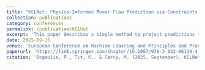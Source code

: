 ```yaml
---
title: "KCLNet: Physics-Informed Power Flow Prediction via Constraints Projections"
collection: publications
category: conferences
permalink: /publication/KCLNet
excerpt: 'This paper describes a simple method to project predictions that need to satisfy linear conservation laws. In this case we work with Kirchhoffs Current Law.'
date: 2025-09-15
venue: 'European Conference on Machine Learning and Principles and Practice of Knowledge Discovery in Databases, ECML PKDD 2025'
paperurl: 'https://link.springer.com/chapter/10.1007/978-3-032-06129-4_6'
citation: 'Dogoulis, P., Tit, K., & Cordy, M. (2025, September). KCLNet: Physics-Informed Power Flow Prediction via Constraints Projections. In Joint European Conference on Machine Learning and Knowledge Discovery in Databases (pp. 95-110). Cham: Springer Nature Switzerland.'
---
```

